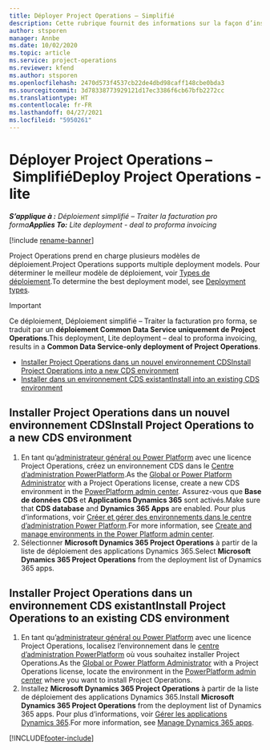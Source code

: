 ```yaml
---
title: Déployer Project Operations – Simplifié
description: Cette rubrique fournit des informations sur la façon d’installer le déploiement simplifié de Project Operations – Traiter la facturation pro forma.
author: stsporen
manager: Annbe
ms.date: 10/02/2020
ms.topic: article
ms.service: project-operations
ms.reviewer: kfend
ms.author: stsporen
ms.openlocfilehash: 2470d573f4537cb22de4dbd98caff148cbe0bda3
ms.sourcegitcommit: 3d78338773929121d17ec3386f6cb67bfb2272cc
ms.translationtype: HT
ms.contentlocale: fr-FR
ms.lasthandoff: 04/27/2021
ms.locfileid: "5950261"
---
```

# <a name="deploy-project-operations---lite"></a><span data-ttu-id="93d13-103">Déployer Project Operations – Simplifié</span><span class="sxs-lookup"><span data-stu-id="93d13-103">Deploy Project Operations - lite</span></span>

<span data-ttu-id="93d13-104">_**S’applique à :** Déploiement simplifié – Traiter la facturation pro forma_</span><span class="sxs-lookup"><span data-stu-id="93d13-104">_**Applies To:** Lite deployment - deal to proforma invoicing_</span></span>

[!include [rename-banner](~/includes/cc-data-platform-banner.md)]

<span data-ttu-id="93d13-105">Project Operations prend en charge plusieurs modèles de déploiement.</span><span class="sxs-lookup"><span data-stu-id="93d13-105">Project Operations supports multiple deployment models.</span></span> <span data-ttu-id="93d13-106">Pour déterminer le meilleur modèle de déploiement, voir [Types de déploiement](determine-deployment-type.md).</span><span class="sxs-lookup"><span data-stu-id="93d13-106">To determine the best deployment model, see [Deployment types](determine-deployment-type.md).</span></span>


> [!IMPORTANT]
> <span data-ttu-id="93d13-107">Ce déploiement, Déploiement simplifié – Traiter la facturation pro forma, se traduit par un **déploiement Common Data Service uniquement de Project Operations**.</span><span class="sxs-lookup"><span data-stu-id="93d13-107">This deployment, Lite deployment – deal to proforma invoicing, results in a **Common Data Service-only deployment of Project Operations**.</span></span>

- [<span data-ttu-id="93d13-108">Installer Project Operations dans un nouvel environnement CDS</span><span class="sxs-lookup"><span data-stu-id="93d13-108">Install Project Operations into a new CDS environment</span></span>](#new)
- [<span data-ttu-id="93d13-109">Installer dans un environnement CDS existant</span><span class="sxs-lookup"><span data-stu-id="93d13-109">Install into an existing CDS environment</span></span>](#existing)



## <a name="install-project-operations-to-a-new-cds-environment"></a><a name="new"></a><span data-ttu-id="93d13-110">Installer Project Operations dans un nouvel environnement CDS</span><span class="sxs-lookup"><span data-stu-id="93d13-110">Install Project Operations to a new CDS environment</span></span>

1. <span data-ttu-id="93d13-111">En tant qu’[administrateur général ou Power Platform](/power-platform/admin/global-service-administrators-can-administer-without-license) avec une licence Project Operations, créez un environnement CDS dans le [Centre d’administration PowerPlatform](https://admin.powerplatform.com).</span><span class="sxs-lookup"><span data-stu-id="93d13-111">As the [Global or Power Platform Administrator](/power-platform/admin/global-service-administrators-can-administer-without-license) with a Project Operations license, create a new CDS environment in the [PowerPlatform admin center](https://admin.powerplatform.com).</span></span> <span data-ttu-id="93d13-112">Assurez-vous que **Base de données CDS** et **Applications Dynamics 365** sont activés.</span><span class="sxs-lookup"><span data-stu-id="93d13-112">Make sure that **CDS database** and **Dynamics 365 Apps** are enabled.</span></span> <span data-ttu-id="93d13-113">Pour plus d’informations, voir [Créer et gérer des environnements dans le centre d’administration Power Platform](/power-platform/admin/create-environment#create-an-environment-in-the-power-platform-admin-center).</span><span class="sxs-lookup"><span data-stu-id="93d13-113">For more information, see [Create and manage environments in the Power Platform admin center](/power-platform/admin/create-environment#create-an-environment-in-the-power-platform-admin-center).</span></span>
2. <span data-ttu-id="93d13-114">Sélectionner **Microsoft Dynamics 365 Project Operations** à partir de la liste de déploiement des applications Dynamics 365.</span><span class="sxs-lookup"><span data-stu-id="93d13-114">Select **Microsoft Dynamics 365 Project Operations** from the deployment list of Dynamics 365 apps.</span></span>


## <a name="install-project-operations-to-an-existing-cds-environment"></a><a name="existing"></a><span data-ttu-id="93d13-115">Installer Project Operations dans un environnement CDS existant</span><span class="sxs-lookup"><span data-stu-id="93d13-115">Install Project Operations to an existing CDS environment</span></span>

1. <span data-ttu-id="93d13-116">En tant qu’[administrateur général ou Power Platform](/power-platform/admin/global-service-administrators-can-administer-without-license) avec une licence Project Operations, localisez l’environnement dans le [centre d’administration PowerPlatform](https://admin.powerplatform.com) où vous souhaitez installer Project Operations.</span><span class="sxs-lookup"><span data-stu-id="93d13-116">As the [Global or Power Platform Administrator](/power-platform/admin/global-service-administrators-can-administer-without-license) with a Project Operations license, locate the environment in the [PowerPlatform admin center](https://admin.powerplatform.com) where you want to install Project Operations.</span></span>
2. <span data-ttu-id="93d13-117">Installez **Microsoft Dynamics 365 Project Operations** à partir de la liste de déploiement des applications Dynamics 365.</span><span class="sxs-lookup"><span data-stu-id="93d13-117">Install **Microsoft Dynamics 365 Project Operations** from the deployment list of Dynamics 365 apps.</span></span> <span data-ttu-id="93d13-118">Pour plus d’informations, voir [Gérer les applications Dynamics 365](/power-platform/admin/manage-apps).</span><span class="sxs-lookup"><span data-stu-id="93d13-118">For more information, see [Manage Dynamics 365 apps](/power-platform/admin/manage-apps).</span></span>




[!INCLUDE[footer-include](../includes/footer-banner.md)]